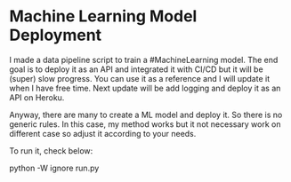 # Machine Learning Model Deployment

I made a data pipeline script to train a #MachineLearning model. The end goal is to deploy it as an API and integrated it with CI/CD but it will be (super) slow progress. You can use it as a reference and I will update it when I have free time. Next update will be add logging and deploy it as an API on Heroku. 

Anyway, there are many to create a ML model and deploy it. So there is no generic rules. In this case, my method works but it not necessary work on different case so adjust it according to your needs.

To run it, check below:

python -W ignore run.py 


